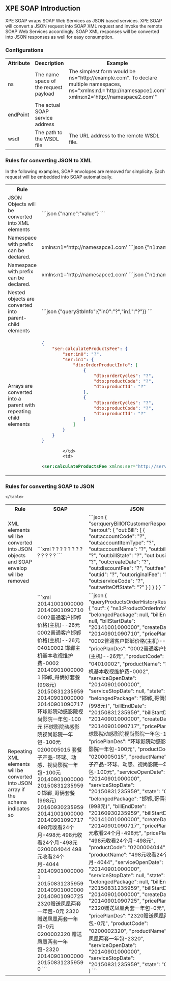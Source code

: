 <h2>XPE SOAP Introduction</h2>

<p>XPE SOAP wraps SOAP Web Services as JSON based services. XPE SOAP will convert a JSON request into SOAP XML request and invoke the remote SOAP Web Services accordingly. SOAP XML responses will be converted into JSON responses as well for easy consumption.</p>

<h3>Configurations</h3>

<table class="table table-striped">
 <tr>
            <th>Attribute</th>
            <th>Description</th>
            <th>Example</th>
        </tr>
        <tr>
            <td>ns</td>
            <td>The name space of the request payload</td>
            <td>The simplest form would be ns="http://example.com". To declare multiple namespaces, ns="xmlns:n1='http://namesapce1.com' xmlns:n2='http://namespace2.com'"</td>
        </tr>
        <tr>
            <td>endPoint</td>
            <td>The actual SOAP service address</td>
            <td></td>
        </tr>
        <tr>
            <td>wsdl</td>
            <td>The path to the WSDL file</td>
            <td>The URL address to the remote WSDL file.</td>
        </tr>
    </table>

<h3>Rules for converting JSON to XML</h3>
    	
<p>In the following examples, SOAP envolopes are removed for simplicity.  Each request will be embedded into SOAP automatically.</p>

<table class="table table-striped">
        <tr>
            <th>Rule</th>
            <th>JSON</th>
            <th>XML</th>
        </tr>
        <tr>
            <td>JSON Objects will be converted into XML elements</td>
            <td>
```json
                        {"name":"value"}
```
            </td>
            <td>
```xml
                    <name>value</name>
```
            </td>
        </tr>
        <tr>
            <td>Namespace with prefix can be declared.  </td>
            <td>
            xmlns:n1='http://namesapce1.com'
```json
                    {"n1:name":"value"}
```
            </td>
            <td>
```xml                    <n1:name xmlns:n1='http://namesapce1.com'>value</n1:name>
```            </td>
        </tr>
        <tr>
            <td>Namespace with prefix can be declared.  </td>
            <td>
            xmlns:n1='http://namesapce1.com'
```json
{"n1:name":"value"}
```
        </td>
            <td>
```xml
                    <n1:name xmlns:n1='http://namesapce1.com'>value</n1:name>
```
            </td>
        </tr>
        <tr>
            <td>Nested objects are converted into parent-child elements  </td>
            <td>
 ```json
{"queryStbInfo":{"in0":"?","in1":"?"}}
```
            </td>
            <td>
```xml
                    <queryStbInfo><in0>?</in0><in1>?</in1></queryStbInfo>
```
            </td>
        </tr>
        <tr>
            <td>Arrays are converted into a parent with repeating child elements</td>
            <td>
                
```json
{
    "ser:calculateProductsFee": {
        "ser:in0": "?",
        "ser:in1": {
            "dto:OrderProductInfo": [
                {
                    "dto:orderCycles": "?",
                    "dto:productCode": "?",
                    "dto:productId": "?"
                },
                {
                    "dto:orderCycles": "?",
                    "dto:productCode": "?",
                    "dto:productId": "?"
                }
            ]
        }
    }
}                
```
            </td>
            <td>
```xml
<ser:calculateProductsFee xmlns:ser="http://service.call.sms.star.com" xmlns:dto="http://dto.service.call.sms.star.com"><ser:in0>?</ser:in0><ser:in1><dto:OrderProductInfo><dto:orderCycles>?</dto:orderCycles><dto:productCode>?</dto:productCode><dto:productId>?</dto:productId></dto:OrderProductInfo><dto:OrderProductInfo><dto:orderCycles>?</dto:orderCycles><dto:productCode>?</dto:productCode><dto:productId>?</dto:productId></dto:OrderProductInfo></ser:in1></ser:calculateProductsFee>                    <queryStbInfo><in0>?</in0><in1>?</in1></queryStbInfo>
```
</td>
        </tr>
    </table>
    
    
<h3>Rules for converting SOAP to JSON</h3>
    	

<table class="table table-striped">
        <tr>
            <th>Rule</th>
            <th>SOAP</th>
            <th>JSON</th>
        </tr>
        <tr>
            <td>XML elements will be converted into JSON objects and SOAP envelop will be removed</td>
            <td>
```xml
<soapenv:Envelope xmlns:soapenv="http://schemas.xmlsoap.org/soap/envelope/" xmlns:ser="http://service.call.sms.star.com" xmlns:out="http://outter.model.sms.star.com">
   <soapenv:Header/>
   <soapenv:Body>
      <ser:queryBillOfCustomerResponse>
         <ser:out>
            <!--Zero or more repetitions:-->
            <out:Bill>
               <!--Optional:-->
               <out:accountCode>?</out:accountCode>
               <!--Optional:-->
               <out:accountItemType>?</out:accountItemType>
               <!--Optional:-->
               <out:accountName>?</out:accountName>
               <!--Optional:-->
               <out:billCycle>?</out:billCycle>
               <!--Optional:-->
               <out:billState>?</out:billState>
               <!--Optional:-->
               <out:business>?</out:business>
               <!--Optional:-->
               <out:createDate>?</out:createDate>
               <!--Optional:-->
               <out:discountFee>?</out:discountFee>
               <!--Optional:-->
               <out:fee>?</out:fee>
               <!--Optional:-->
               <out:id>?</out:id>
               <!--Optional:-->
               <out:originalFee>?</out:originalFee>
               <!--Optional:-->
               <out:serviceCode>?</out:serviceCode>
               <!--Optional:-->
               <out:writeOffState>?</out:writeOffState>
            </out:Bill>
         </ser:out>
      </ser:queryBillOfCustomerResponse>
   </soapenv:Body>
</soapenv:Envelope>
```
            </td>
            <td>
```json
{
    "ser:queryBillOfCustomerResponse": {
        "ser:out": {
            "out:Bill": [
                {
                    "out:accountCode": "?",
                    "out:accountItemType": "?",
                    "out:accountName": "?",
                    "out:billCycle": "?",
                    "out:billState": "?",
                    "out:business": "?",
                    "out:createDate": "?",
                    "out:discountFee": "?",
                    "out:fee": "?",
                    "out:id": "?",
                    "out:originalFee": "?",
                    "out:serviceCode": "?",
                    "out:writeOffState": "?"
                }
            ]
        }
    }
}
```
            </td>
        </tr>
        
<tr>
<td>Repeating XML elements will be converted into JSON array if the schema indicates so</td>
<td>
```xml                
<soap:Envelope xmlns:soap="http://schemas.xmlsoap.org/soap/envelope/" xmlns:xsd="http://www.w3.org/2001/XMLSchema" xmlns:xsi="http://www.w3.org/2001/XMLSchema-instance">
    <soap:Body>
        <queryProductsOrderHistoryResponse xmlns="http://service.call.sms.star.com">
            <out>
                <ns1:ProductOrderInfo xmlns:ns1="http://dto.service.call.sms.star.com">
                    <belongedPackage xmlns="http://dto.service.call.sms.star.com" xsi:nil="true" />
                    <billEndDate xmlns="http://dto.service.call.sms.star.com" xsi:nil="true" />
                    <billStartDate xmlns="http://dto.service.call.sms.star.com">20141001000000</billStartDate>
                    <createDate xmlns="http://dto.service.call.sms.star.com">20140901090710</createDate>
                    <pricePlan xmlns="http://dto.service.call.sms.star.com">0002普通客户邯郸价格(主机)--26元</pricePlan>
                    <pricePlanDes xmlns="http://dto.service.call.sms.star.com">0002普通客户邯郸价格(主机)--26元</pricePlanDes>
                    <productCode xmlns="http://dto.service.call.sms.star.com">04010002</productCode>
                    <productName xmlns="http://dto.service.call.sms.star.com">邯郸主机基本收视维护费-0002</productName>
                    <serviceOpenDate xmlns="http://dto.service.call.sms.star.com">20140901000000</serviceOpenDate>
                    <serviceStopDate xmlns="http://dto.service.call.sms.star.com" xsi:nil="true" />
                    <state xmlns="http://dto.service.call.sms.star.com">1</state>
                </ns1:ProductOrderInfo>
                <ns1:ProductOrderInfo xmlns:ns1="http://dto.service.call.sms.star.com">
                    <belongedPackage xmlns="http://dto.service.call.sms.star.com">邯郸_哥俩好套餐(998元)</belongedPackage>
                    <billEndDate xmlns="http://dto.service.call.sms.star.com">20150831235959</billEndDate>
                    <billStartDate xmlns="http://dto.service.call.sms.star.com">20140901000000</billStartDate>
                    <createDate xmlns="http://dto.service.call.sms.star.com">20140901090717</createDate>
                    <pricePlan xmlns="http://dto.service.call.sms.star.com">环球影院动感影院视尚影院一年包-100元</pricePlan>
                    <pricePlanDes xmlns="http://dto.service.call.sms.star.com">环球影院动感影院视尚影院一年包-100元</pricePlanDes>
                    <productCode xmlns="http://dto.service.call.sms.star.com">0200005015</productCode>
                    <productName xmlns="http://dto.service.call.sms.star.com">套餐子产品-环球、动感、视尚影院一年包-100元</productName>
                    <serviceOpenDate xmlns="http://dto.service.call.sms.star.com">20140901000000</serviceOpenDate>
                    <serviceStopDate xmlns="http://dto.service.call.sms.star.com">20150831235959</serviceStopDate>
                    <state xmlns="http://dto.service.call.sms.star.com">0</state>
                </ns1:ProductOrderInfo>
                <ns1:ProductOrderInfo xmlns:ns1="http://dto.service.call.sms.star.com">
                    <belongedPackage xmlns="http://dto.service.call.sms.star.com">邯郸_哥俩套餐(998元)</belongedPackage>
                    <billEndDate xmlns="http://dto.service.call.sms.star.com">20160930235959</billEndDate>
                    <billStartDate xmlns="http://dto.service.call.sms.star.com">20141001000000</billStartDate>
                    <createDate xmlns="http://dto.service.call.sms.star.com">20140901090717</createDate>
                    <pricePlan xmlns="http://dto.service.call.sms.star.com">498元收看24个月-498元</pricePlan>
                    <pricePlanDes xmlns="http://dto.service.call.sms.star.com">498元收看24个月-498元</pricePlanDes>
                    <productCode xmlns="http://dto.service.call.sms.star.com">0200004044</productCode>
                    <productName xmlns="http://dto.service.call.sms.star.com">498元收看24个月-4044</productName>
                    <serviceOpenDate xmlns="http://dto.service.call.sms.star.com">20140901000000</serviceOpenDate>
                    <serviceStopDate xmlns="http://dto.service.call.sms.star.com" xsi:nil="true" />
                    <state xmlns="http://dto.service.call.sms.star.com">1</state>
                </ns1:ProductOrderInfo>
                <ns1:ProductOrderInfo xmlns:ns1="http://dto.service.call.sms.star.com">
                    <belongedPackage xmlns="http://dto.service.call.sms.star.com" xsi:nil="true" />
                    <billEndDate xmlns="http://dto.service.call.sms.star.com">20150831235959</billEndDate>
                    <billStartDate xmlns="http://dto.service.call.sms.star.com">20140901000000</billStartDate>
                    <createDate xmlns="http://dto.service.call.sms.star.com">20140901090725</createDate>
                    <pricePlan xmlns="http://dto.service.call.sms.star.com">2320赠送凤凰两套一年包-0元</pricePlan>
                    <pricePlanDes xmlns="http://dto.service.call.sms.star.com">2320赠送凤凰两套一年包-0元</pricePlanDes>
                    <productCode xmlns="http://dto.service.call.sms.star.com">0200002320</productCode>
                    <productName xmlns="http://dto.service.call.sms.star.com">赠送凤凰两套一年包-2320</productName>
                    <serviceOpenDate xmlns="http://dto.service.call.sms.star.com">20140901000000</serviceOpenDate>
                    <serviceStopDate xmlns="http://dto.service.call.sms.star.com">20150831235959</serviceStopDate>
                    <state xmlns="http://dto.service.call.sms.star.com">0</state>
                </ns1:ProductOrderInfo>
            </out>
        </queryProductsOrderHistoryResponse>
    </soap:Body>
</soap:Envelope>
```
            </td>
            <td>
```json
{
    "queryProductsOrderHistoryResponse": {
        "out": {
            "ns1:ProductOrderInfo": [
                {
                    "belongedPackage": null,
                    "billEndDate": null,
                    "billStartDate": "20141001000000",
                    "createDate": "20140901090710",
                    "pricePlan": "0002普通客户邯郸价格(主机)--26元",
                    "pricePlanDes": "0002普通客户邯郸价格(主机)--26元",
                    "productCode": "04010002",
                    "productName": "邯郸主机基本收视维护费-0002",
                    "serviceOpenDate": "20140901000000",
                    "serviceStopDate": null,
                    "state": "1"
                },
                {
                    "belongedPackage": "邯郸_哥俩好套餐(998元)",
                    "billEndDate": "20150831235959",
                    "billStartDate": "20140901000000",
                    "createDate": "20140901090717",
                    "pricePlan": "环球影院动感影院视尚影院一年包-100元",
                    "pricePlanDes": "环球影院动感影院视尚影院一年包-100元",
                    "productCode": "0200005015",
                    "productName": "套餐子产品-环球、动感、视尚影院一年包-100元",
                    "serviceOpenDate": "20140901000000",
                    "serviceStopDate": "20150831235959",
                    "state": "0"
                },
                {
                    "belongedPackage": "邯郸_哥俩套餐(998元)",
                    "billEndDate": "20160930235959",
                    "billStartDate": "20141001000000",
                    "createDate": "20140901090717",
                    "pricePlan": "498元收看24个月-498元",
                    "pricePlanDes": "498元收看24个月-498元",
                    "productCode": "0200004044",
                    "productName": "498元收看24个月-4044",
                    "serviceOpenDate": "20140901000000",
                    "serviceStopDate": null,
                    "state": "1"
                },
                {
                    "belongedPackage": null,
                    "billEndDate": "20150831235959",
                    "billStartDate": "20140901000000",
                    "createDate": "20140901090725",
                    "pricePlan": "2320赠送凤凰两套一年包-0元",
                    "pricePlanDes": "2320赠送凤凰两套一年包-0元",
                    "productCode": "0200002320",
                    "productName": "赠送凤凰两套一年包-2320",
                    "serviceOpenDate": "20140901000000",
                    "serviceStopDate": "20150831235959",
                    "state": "0"
                }
            ]
        }
    }
}  
```
            </td>
        </tr>
        
    </table>    
    
    
